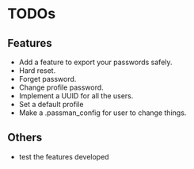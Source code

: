 # TODOs

## Features

* Add a feature to export your passwords safely.
* Hard reset.
* Forget password.
* Change profile password.
* Implement a UUID for all the users.
* Set a default profile
* Make a .passman_config for user to change things. 

## Others

* test the features developed
